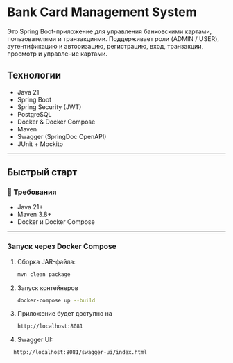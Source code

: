 # Bank Card Management System

Это Spring Boot-приложение для управления банковскими картами, пользователями и транзакциями. Поддерживает роли (ADMIN / USER), аутентификацию и авторизацию, регистрацию, вход, транзакции, просмотр и управление картами.

## Технологии

- Java 21
- Spring Boot
- Spring Security (JWT)
- PostgreSQL
- Docker & Docker Compose
- Maven
- Swagger (SpringDoc OpenAPI)
- JUnit + Mockito

---

## Быстрый старт

### 🔧 Требования

- Java 21+
- Maven 3.8+
- Docker и Docker Compose

---

### Запуск через Docker Compose

1. Сборка  JAR-файла:
   ```bash
   mvn clean package
2. Запуск контейнеров
   ```bash
   docker-compose up --build
3. Приложение будет доступно на
   ```bash
   http://localhost:8081
4. Swagger UI:
```bash
  http://localhost:8081/swagger-ui/index.html
